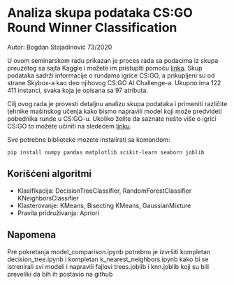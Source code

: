 # Analiza skupa podataka CS:GO Round Winner Classification
 Autor: Bogdan Stojadinović 73/2020

U ovom seminarskom radu prikazan je proces rada sa podacima iz skupa preuzetog sa sajta Kaggle i možete im pristupiti pomoću <a href='https://www.kaggle.com/datasets/christianlillelund/csgo-round-winner-classification'>linka</a>. Skup podataka sadrži informacije o rundama igrice CS:GO, a prikupljeni su od strane Skybox-a kao deo njihovog CS:GO AI Challenge-a. Ukupno ima 122 411 instanci, svaka koja je opisana sa 97 atributa.

Cilj ovog rada je provesti detaljnu analizu skupa podataka i primeniti različite tehnike mašinskog učenja kako bismo napravili model koji može predvideti pobednika runde u CS:GO-u. Ukoliko želite da saznate nešto više o igrici CS:GO to možete učiniti na sledećem <a href='https://en.wikipedia.org/wiki/Counter-Strike:_Global_Offensive'>linku</a>.

Sve potrebne biblioteke mozete instalirati sa komandom:

``pip install numpy pandas matplotlib scikit-learn seaborn joblib``

## Korišćeni algoritmi
- Klasifikacija: DecisionTreeClassifier, RandomForestClassifier  KNeighborsClassifier
- Klasterovanje: KMeans, Bisecting KMeans, GaussianMixture
- Pravila pridruživanja: Apriori

## Napomena
Pre pokretanja model_comparison.ipynb potrebno je izvršiti kompletan decision_tree.ipynb i kompletan k_nearest_neighbors.ipynb kako bi se istrenirali svi modeli i napravili fajlovi trees.joblib i knn.joblib koji su bili preveliki da bih ih postavio na github